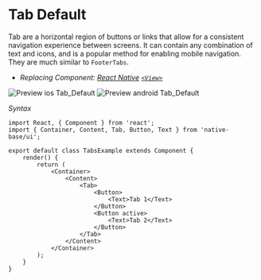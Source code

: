 # Tab Default

Tab are a horizontal region of buttons or links that allow for a consistent navigation experience between screens. It can contain any combination of text and icons, and is a popular method for enabling mobile navigation.<br />
They are much similar to <code>FooterTabs</code>.
* *Replacing Component:
  [React Native](https://facebook.github.io/react-native/)
  [<code>&lt;View></code>](https://facebook.github.io/react-native/docs/view.html)*

![Preview ios Tab_Default](../docs/assets/ios/components/tabs.gif)
![Preview android Tab_Default](../docs/assets/android/components/tabs.gif)

*Syntax*

<pre class="line-numbers"><code class="language-jsx">import React, { Component } from 'react';
import { Container, Content, Tab, Button, Text } from 'native-base/ui';
​
export default class TabsExample extends Component {
    render() {
        return (
            &lt;Container>
                &lt;Content>
                    &lt;Tab>
                        &lt;Button>
                            &lt;Text>Tab 1&lt;/Text>
                        &lt;/Button>
                        &lt;Button active>
                            &lt;Text>Tab 2&lt;/Text>
                        &lt;/Button>
                    &lt;/Tab>
                &lt;/Content>
            &lt;/Container>
        );
    }
}</code></pre><br />
